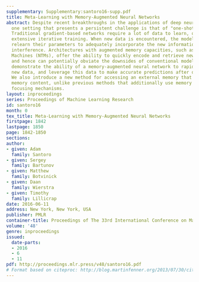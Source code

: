 ```yaml
---
supplementary: Supplementary:santoro16-supp.pdf
title: Meta-Learning with Memory-Augmented Neural Networks
abstract: Despite recent breakthroughs in the applications of deep neural networks,
  one setting that presents a persistent challenge is that of "one-shot learning."
  Traditional gradient-based networks require a lot of data to learn, often through
  extensive iterative training. When new data is encountered, the models must inefficiently
  relearn their parameters to adequately incorporate the new information without catastrophic
  interference. Architectures with augmented memory capacities, such as Neural Turing
  Machines (NTMs), offer the ability to quickly encode and retrieve new information,
  and hence can potentially obviate the downsides of conventional models. Here, we
  demonstrate the ability of a memory-augmented neural network to rapidly assimilate
  new data, and leverage this data to make accurate predictions after only a few samples.
  We also introduce a new method for accessing an external memory that focuses on
  memory content, unlike previous methods that additionally use memory location-based
  focusing mechanisms.
layout: inproceedings
series: Proceedings of Machine Learning Research
id: santoro16
month: 0
tex_title: Meta-Learning with Memory-Augmented Neural Networks
firstpage: 1842
lastpage: 1850
page: 1842-1850
sections: 
author:
- given: Adam
  family: Santoro
- given: Sergey
  family: Bartunov
- given: Matthew
  family: Botvinick
- given: Daan
  family: Wierstra
- given: Timothy
  family: Lillicrap
date: 2016-06-11
address: New York, New York, USA
publisher: PMLR
container-title: Proceedings of The 33rd International Conference on Machine Learning
volume: '48'
genre: inproceedings
issued:
  date-parts:
  - 2016
  - 6
  - 11
pdf: http://proceedings.mlr.press/v48/santoro16.pdf
# Format based on citeproc: http://blog.martinfenner.org/2013/07/30/citeproc-yaml-for-bibliographies/
---
```

